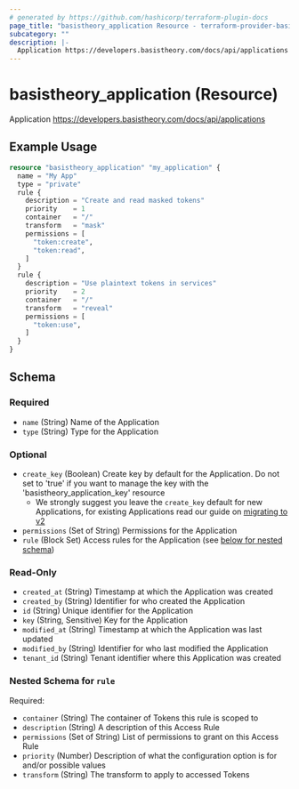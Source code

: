 ```yaml
---
# generated by https://github.com/hashicorp/terraform-plugin-docs
page_title: "basistheory_application Resource - terraform-provider-basistheory"
subcategory: ""
description: |-
  Application https://developers.basistheory.com/docs/api/applications
---
```


# basistheory_application (Resource)

Application https://developers.basistheory.com/docs/api/applications

## Example Usage

```terraform
resource "basistheory_application" "my_application" {
  name = "My App"
  type = "private"
  rule {
    description = "Create and read masked tokens"
    priority    = 1
    container   = "/"
    transform   = "mask"
    permissions = [
      "token:create",
      "token:read",
    ]
  }
  rule {
    description = "Use plaintext tokens in services"
    priority    = 2
    container   = "/"
    transform   = "reveal"
    permissions = [
      "token:use",
    ]
  }
}
```

<!-- schema generated by tfplugindocs -->
## Schema

### Required

- `name` (String) Name of the Application
- `type` (String) Type for the Application

### Optional

- `create_key` (Boolean) Create key by default for the Application. Do not set to 'true' if you want to manage the key with the 'basistheory_application_key' resource
  - We strongly suggest you leave the `create_key` default for new Applications, for existing Applications read our guide on [migrating to v2](/docs/Guides/v1_v2_migration.md#basistheory_application-create_key-and-basistheory_application_keys) 
- `permissions` (Set of String) Permissions for the Application
- `rule` (Block Set) Access rules for the Application (see [below for nested schema](#nestedblock--rule))

### Read-Only

- `created_at` (String) Timestamp at which the Application was created
- `created_by` (String) Identifier for who created the Application
- `id` (String) Unique identifier for the Application
- `key` (String, Sensitive) Key for the Application
- `modified_at` (String) Timestamp at which the Application was last updated
- `modified_by` (String) Identifier for who last modified the Application
- `tenant_id` (String) Tenant identifier where this Application was created

<a id="nestedblock--rule"></a>
### Nested Schema for `rule`

Required:

- `container` (String) The container of Tokens this rule is scoped to
- `description` (String) A description of this Access Rule
- `permissions` (Set of String) List of permissions to grant on this Access Rule
- `priority` (Number) Description of what the configuration option is for and/or possible values
- `transform` (String) The transform to apply to accessed Tokens


